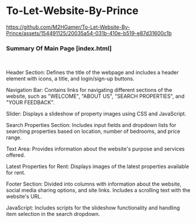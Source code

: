 # To-Let-Website-By-Prince

https://github.com/M2HGamer/To-Let-Website-By-Prince/assets/154491125/20035a54-031b-410e-b519-e87d31600c1b


<h3>Summary Of Main Page [index.html]</h3>
<br>
<p>Header Section: Defines the title of the webpage and includes a header element with icons, a title, and login/sign-up buttons.

Navigation Bar: Contains links for navigating different sections of the website, such as "WELCOME", "ABOUT US", "SEARCH PROPERTIES", and "YOUR FEEDBACK".

Slider: Displays a slideshow of property images using CSS and JavaScript.

Search Properties Section: Includes input fields and dropdown lists for searching properties based on location, number of bedrooms, and price range.

Text Area: Provides information about the website's purpose and services offered.

Latest Properties for Rent: Displays images of the latest properties available for rent.

Footer Section: Divided into columns with information about the website, social media sharing options, and site links. Includes a scrolling text with the website's URL.

JavaScript: Includes scripts for the slideshow functionality and handling item selection in the search dropdown.</p>
